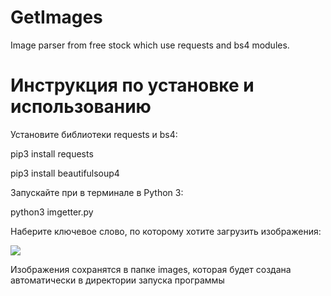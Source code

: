 # GetImages
Image parser from free stock which use requests and bs4 modules.

# Инструкция по установке и использованию
Установите библиотеки requests и bs4:
<p>pip3 install requests
<p>pip3 install beautifulsoup4
<p>Запускайте при в терминале в Python 3:
<p>python3 imgetter.py
<p>Наберите ключевое слово, по которому хотите загрузить изображения:
<p><img src='https://pp.userapi.com/c844722/v844722285/20663/4yfGArARH9c.jpg'>
<p>Изображения сохранятся в папке images, которая будет создана автоматически в директории запуска программы
